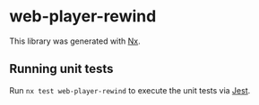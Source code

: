 # web-player-rewind

This library was generated with [Nx](https://nx.dev).

## Running unit tests

Run `nx test web-player-rewind` to execute the unit tests via [Jest](https://jestjs.io).
